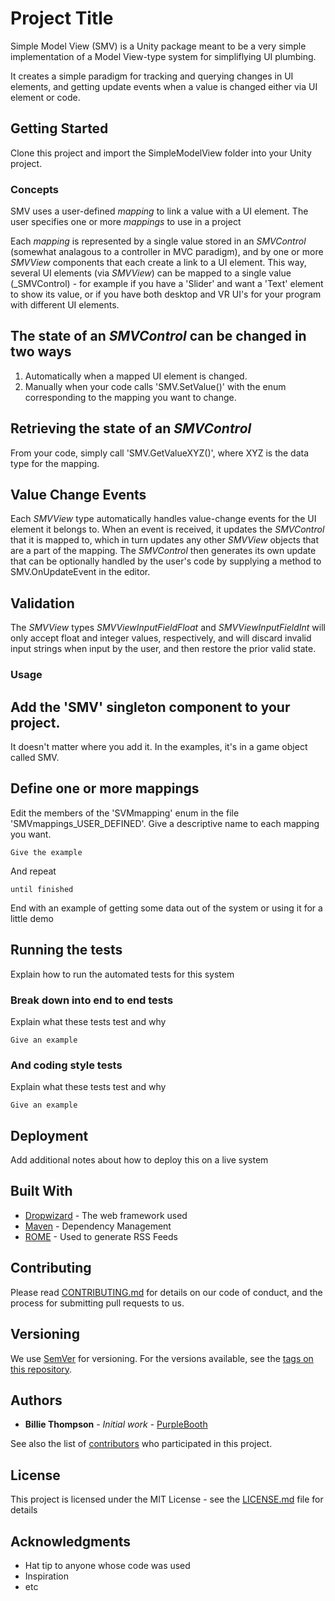 # Project Title

Simple Model View (SMV) is a Unity package meant to be a very simple implementation of a Model View-type system for simpliflying UI plumbing. 

It creates a simple paradigm for tracking and querying changes in UI elements, and getting update events when a value is changed either via UI element or code.

## Getting Started

Clone this project and import the SimpleModelView folder into your Unity project.

### Concepts

SMV uses a user-defined _mapping_ to link a value with a UI element. The user specifies one or more _mappings_ to use in a project

Each _mapping_ is represented by a single value stored in an _SMVControl_ (somewhat analagous to a controller in MVC paradigm), and by one or more _SMVView_ components that each create a link to a UI element. This way, several UI elements (via _SMVView_) can be mapped to a single value (_SMVControl) - for example if you have a 'Slider' and want a 'Text' element to show its value, or if you have both desktop and VR UI's for your program with different UI elements.

## The state of an _SMVControl_ can be changed in two ways
1) Automatically when a mapped UI element is changed.
2) Manually when your code calls 'SMV.SetValue(<mapping enum>)' with the enum corresponding to the mapping you want to change.

## Retrieving the state of an _SMVControl_

From your code, simply call 'SMV.GetValueXYZ(<mapping enum>)', where XYZ is the data type for the mapping.

## Value Change Events

Each _SMVView_ type automatically handles value-change events for the UI element it belongs to. When an event is received, it updates the _SMVControl_ that it is mapped to, which in turn updates any other _SMVView_ objects that are a part of the mapping. The _SMVControl_ then generates its own update that can be optionally handled by the user's code by supplying a method to SMV.OnUpdateEvent in the editor.

## Validation

The _SMVView_ types _SMVViewInputFieldFloat_ and _SMVViewInputFieldInt_ will only accept float and integer values, respectively, and will discard invalid input strings when input by the user, and then restore the prior valid state.

### Usage

## Add the 'SMV' singleton component to your project.
It doesn't matter where you add it. In the examples, it's in a game object called SMV.

## Define one or more mappings
Edit the members of the 'SVMmapping' enum in the file 'SMVmappings_USER_DEFINED'. Give a descriptive name to each mapping you want.

```
Give the example
```

And repeat

```
until finished
```

End with an example of getting some data out of the system or using it for a little demo

## Running the tests

Explain how to run the automated tests for this system

### Break down into end to end tests

Explain what these tests test and why

```
Give an example
```

### And coding style tests

Explain what these tests test and why

```
Give an example
```

## Deployment

Add additional notes about how to deploy this on a live system

## Built With

* [Dropwizard](http://www.dropwizard.io/1.0.2/docs/) - The web framework used
* [Maven](https://maven.apache.org/) - Dependency Management
* [ROME](https://rometools.github.io/rome/) - Used to generate RSS Feeds

## Contributing

Please read [CONTRIBUTING.md](https://gist.github.com/PurpleBooth/b24679402957c63ec426) for details on our code of conduct, and the process for submitting pull requests to us.

## Versioning

We use [SemVer](http://semver.org/) for versioning. For the versions available, see the [tags on this repository](https://github.com/your/project/tags). 

## Authors

* **Billie Thompson** - *Initial work* - [PurpleBooth](https://github.com/PurpleBooth)

See also the list of [contributors](https://github.com/your/project/contributors) who participated in this project.

## License

This project is licensed under the MIT License - see the [LICENSE.md](LICENSE.md) file for details

## Acknowledgments

* Hat tip to anyone whose code was used
* Inspiration
* etc
